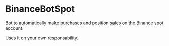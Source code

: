 # BinanceBotSpot
Bot to automatically make purchases and position sales on the Binance spot account.

Uses it on your own responsability.

